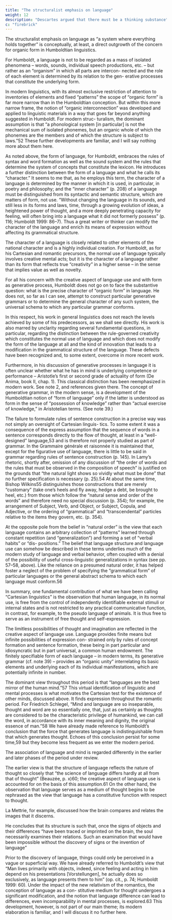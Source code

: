 ```yaml
---
title: "The structuralist emphasis on language"
weight: 12
description: "Descartes argued that there must be a thinking substance"
c: "firebrick"
---
```




The structuralist emphasis on language as “a system where everything holds together” is conceptually, at least, a direct outgrowth of the concern for organic form in Humboldtian linguistics. 

For Humboldt, a language is not to be regarded as a mass of isolated phenomena – words, sounds, individual speech productions, etc. – but rather as an “organism” in which all parts are intercon- nected and the role of each element is determined by its relation to the gen- erative processes that constitute the underlying form. 

In modern linguistics, with its almost exclusive restriction of attention to inventories of elements and fixed “patterns” the scope of “organic form” is far more narrow than in the Humboldtian conception. But within this more narrow frame, the notion of “organic interconnection” was developed and applied to linguistic materials in a way that goes far beyond anything suggested in Humboldt. For modern struc- turalism, the dominant assumption is that “a phonological system [in particular] is not the mechanical sum of isolated phonemes, but an organic whole of which the phonemes are the members and of which the structure is subject to laws.”52 These further developments are familiar, and I will say nothing more about them here.

As noted above, the form of language, for Humboldt, embraces the rules of syntax and word formation as well as the sound system and the rules that determine the system of concepts that constitute the lexicon. He introduces a further distinction between the form of a language and what he calls its “character.” It seems to me that, as he employs this term, the character of a language is determined by the manner in which it is used, in particular, in poetry and philosophy; and the “inner character” (p. 208) of a language must be distinguished from its syntactic and semantic structure, which are matters of form, not use. “Without changing the language in its sounds, and still less in its forms and laws, time, through a growing evolution of ideas, a heightened power of thought, and a more deeply penetrating capacity for feeling, will often bring into a language what it did not formerly possess” (p. 116; Humboldt 1999: 86–7). Thus a great writer or thinker can modify the character of the language and enrich its means of expression without affecting its grammatical structure.

The character of a language is closely related to other elements of the national character and is a highly individual creation. For Humboldt, as for his Cartesian and romantic precursors, the normal use of language typically involves creative mental acts; but it is the character of a language rather than its form that reflects true “creativity” in a higher sense – in the sense that implies value as well as novelty.

For all his concern with the creative aspect of language use and with form as generative process, Humboldt does not go on to face the substantive question: what is the precise character of “organic form” in language. He does not, so far as I can see, attempt to construct particular generative grammars or to determine the general character of any such system, the universal schema to which any particular grammar conforms. 

In this respect, his work in general linguistics does not reach the levels achieved by some of his predecessors, as we shall see directly. His work is also marred by unclarity regarding several fundamental questions, in particular, regarding the distinction between the rule-governed creativity which constitutes the normal use of language and which does not modify the form of the language at all and the kind of innovation that leads to a modification in the grammatical structure of the language. These defects have been recognized and, to some extent, overcome in more recent work.

Furthermore, in his discussion of generative processes in language it is often unclear whether what he has in mind is underlying competence or performance – Aristotle’s first or second grade of actuality of form (De Anima, book II, chap. 1). This classical distinction has been reemphasized in modern work. See note 2, and references given there. The concept of generative grammar, in the modern sense, is a development of the Humboldtian notion of “form of language” only if the latter is understood as form in the sense of “possession of knowledge” rather than “actual exercise of knowledge,” in Aristotelian terms. (See note 39.)

The failure to formulate rules of sentence construction in a precise way was not simply an oversight of Cartesian linguis- tics. To some extent it was a consequence of the express assumption that the sequence of words in a sentence corresponds directly to the flow of thought, at least in a “well-designed” language,53 and is therefore not properly studied as part of grammar. In the Grammaire générale et raisonnée it is maintained that, except for the figurative use of language, there is little to be said in grammar regarding rules of sentence construction (p. 145). In Lamy’s rhetoric, shortly after, omission of any discussion of “the order of words and the rules that must be observed in the composition of speech” is justified on the grounds that “the natural light shows so vividly what must be done” that no further specification is
necessary (p. 25).54 At about the same time, Bishop Wilkins55 distinguishes
those constructions that are merely “customary” (take one’s heels and fly away,
hedge a debt, be brought to heel, etc.) from those which follow the “natural
sense and order of the words” and therefore need no special discussion (p. 354);
for example, the arrangement of Subject, Verb, and Object, or Subject, Copula,
and Adjective, or the ordering of “grammatical” and “transcendental” particles
relative to the items they govern, etc. (p. 354).

At the opposite pole from the belief in “natural order” is the view that each
language contains an arbitrary collection of “patterns” learned through constant
repetition (and “generalization”) and forming a set of “verbal habits” or “dis-
positions.” The belief that language structure and language use can somehow be
described in these terms underlies much of the modern study of language and
verbal behavior, often coupled with a denial of the possibility of useful
cross-linguistic generalizations in syntax (see pp. 57–58, above). Like the
reliance on a presumed natural order, it has helped foster a neglect of the problem
of specifying the “grammatical form” of particular languages or the general
abstract schema to which each language must conform.56

In summary, one fundamental contribution of what we have been calling “Cartesian linguistics” is the observation that human language, in its normal use, is free from the control of independently identifiable external stimuli or internal states and is not restricted to any practical communicative function, in contrast, for example, to the pseudo language of animals. It is thus free to serve as an instrument of free thought and self-expression. 

The limitless possibilities of thought and imagination are reflected in the creative aspect of language use. Language provides finite means but infinite possibilities of expression con- strained only by rules of concept formation and sentence formation, these being in part particular and idiosyncratic but in part universal, a common human endowment. The finitely specifiable form of each language – in modern terms, its generative grammar (cf. note 39) – provides an “organic unity” interrelating its basic elements and underlying each of its individual manifestations, which are potentially infinite in number.

The dominant view throughout this period is that “languages are the best mirror of the human mind.”57 This virtual identification of linguistic and mental processes is what motivates the Cartesian test for the existence of other minds, discussed above. It finds expression throughout the romantic period. For Friedrich Schlegel, “Mind and language are so inseparable, thought and word are so essentially one, that, just as certainly as thoughts are considered to be the characteristic privilege of humankind, we can call the word, in accordance with its inner meaning and dignity, the original essence of man.”58 We have already made reference to Humboldt’s conclusion that the force that generates language is indistinguishable from that which generates thought. Echoes of this conclusion persist for some time,59 but they become less frequent as we enter the modern period.

The association of language and mind is regarded differently in the earlier and later phases of the period under review.

The earlier view is that the structure of language reflects the nature of thought so closely that “the science of language differs hardly at all from that of thought” (Beauzée, p. x)60; the creative aspect of language use is accounted for on the
basis of this assumption.61 On the other hand, the observation that language
serves as a medium of thought begins to be rephrased as the view that language
has a constitutive function with respect to thought. 

La Mettrie, for example, discussed how the brain compares and relates the images that it discerns.

He concludes that its structure is such that, once the signs of objects and their differences “have been traced or imprinted on the brain, the soul necessarily examines their relations. Such an examination that would have been impossible without the discovery of signs or the invention of language”

Prior to the discovery of language, things could only be perceived in a vague or superficial way. We have already referred to Humboldt’s view that “Man lives primarily with objects, indeed, since feeling and acting in him depend on his presentations [Vorstellungen], he actually does so exclusively, as language presents them to him” (op. cit., p. 74; Humboldt 1999: 60). Under the impact of the new relativism of the romantics, the conception of language as a con- stitutive medium for thought undergoes a significant modification, and the notion that language difference can lead to differences, even incomparability in mental processes, is explored.63 This development, however, is not part of our main theme; its modern elaboration is familiar, and I will discuss it no further here.
